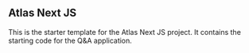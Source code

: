 ## Atlas Next JS
This is the starter template for the Atlas Next JS project. It contains the starting code for the Q&A application.
